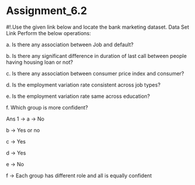 # Assignment_6.2
#!.Use the given link below and locate the bank marketing dataset. Data Set Link
Perform the below operations:

a. Is there any association between Job and default?

b. Is there any significant difference in duration of last call between people having housing loan or not?

c. Is there any association between consumer price index and consumer?

d. Is the employment variation rate consistent across job types?

e. Is the employment variation rate same across education?

f. Which group is more confident?


Ans 1 ->
a ->
No

b ->
Yes or no

c ->
Yes

d ->
Yes

e ->
No

f ->
Each group has different role and all is equally confident
